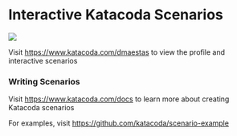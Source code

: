 # Interactive Katacoda Scenarios

[![](http://shields.katacoda.com/katacoda/dmaestas/count.svg)](https://www.katacoda.com/dmaestas "Get your profile on Katacoda.com")

Visit https://www.katacoda.com/dmaestas to view the profile and interactive scenarios

### Writing Scenarios
Visit https://www.katacoda.com/docs to learn more about creating Katacoda scenarios

For examples, visit https://github.com/katacoda/scenario-example
